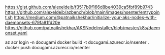 

https://gist.github.com/alexeldeib/f3517b9f166d8be4039ca5fbf89b9743
https://github.com/alexeldeib/azbench/blob/main/images/nsenter/entrypoint.sh
https://medium.com/@patnaikshekhar/initialize-your-aks-nodes-with-daemonsets-679fa81fd20e
https://github.com/patnaikshekhar/AKSNodeInstaller/blob/master/k8s/daemonset.yaml


az acr login -n docugami
docker build -t docugami.azurecr.io/nsenter .
docker push docugami.azurecr.io/nsenter
